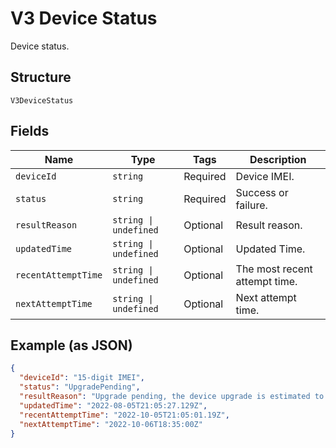 
# V3 Device Status

Device status.

## Structure

`V3DeviceStatus`

## Fields

| Name | Type | Tags | Description |
|  --- | --- | --- | --- |
| `deviceId` | `string` | Required | Device IMEI. |
| `status` | `string` | Required | Success or failure. |
| `resultReason` | `string \| undefined` | Optional | Result reason. |
| `updatedTime` | `string \| undefined` | Optional | Updated Time. |
| `recentAttemptTime` | `string \| undefined` | Optional | The most recent attempt time. |
| `nextAttemptTime` | `string \| undefined` | Optional | Next attempt time. |

## Example (as JSON)

```json
{
  "deviceId": "15-digit IMEI",
  "status": "UpgradePending",
  "resultReason": "Upgrade pending, the device upgrade is estimated to be scheduled for 06 Oct 22 18:05 UTC",
  "updatedTime": "2022-08-05T21:05:27.129Z",
  "recentAttemptTime": "2022-10-05T21:05:01.19Z",
  "nextAttemptTime": "2022-10-06T18:35:00Z"
}
```

